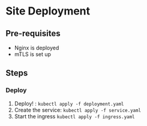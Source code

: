 # Site Deployment
## Pre-requisites
- Nginx is deployed
- mTLS is set up

## Steps

### Deploy
1. Deploy! : `kubectl apply -f deployment.yaml`
2. Create the service: `kubectl apply -f service.yaml`
3. Start the ingress `kubectl apply -f ingress.yaml`
